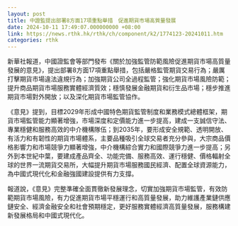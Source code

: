 ```yaml
---
layout: post
title: 中證監提出部署8方面17項重點舉措　促進期貨市場高質量發展
date: 2024-10-11 17:49:07.000000000 +08:00
link: https://news.rthk.hk/rthk/ch/component/k2/1774123-20241011.htm
categories: rthk
---
```


新華社報道，中國證監會等部門發布《關於加強監管防範風險促進期貨市場高質量發展的意見》，提出部署8方面17項重點舉措，包括嚴格監管期貨交易行為；嚴厲打擊期貨市場違法違規行為；加強期貨公司全過程監管；強化期貨市場風險防範；提升商品期貨市場服務實體經濟質效；穩慎發展金融期貨和衍生品市場；穩步推進期貨市場對外開放；以及深化期貨市場監管協作。

《意見》提到，目標2029年形成中國特色期貨監管制度和業務模式總體框架，期貨市場監管能力顯著增強，市場深度和定價能力進一步提高，建成一支誠信守法、專業穩健和服務高效的中介機構隊伍；到2035年，要形成安全規範、透明開放、有活力和有韌性的期貨市場體系，主要品種吸引全球交易者充分參與，大宗商品價格影響力和市場競爭力顯著增強，中介機構綜合實力和國際競爭力進一步提高；另外到本世紀中葉，要建成產品齊全、功能完備、服務高效、運行穩健、價格輻射全球的世界一流期貨交易所，大幅提升期貨市場服務國民經濟、配置全球資源能力，為中國式現代化和金融強國建設提供有力支撐。

報道說，《意見》完整準確全面貫徹新發展理念，切實加強期貨市場監管，有效防範期貨市場風險，有力促進期貨市場平穩運行和高質量發展，助力維護產業鏈供應鏈安全、經濟金融安全和社會預期穩定，更好服務實體經濟高質量發展，服務構建新發展格局和中國式現代化。
